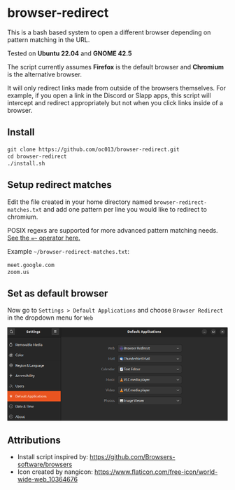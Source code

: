 # browser-redirect

This is a bash based system to open a different browser depending on pattern matching in the URL.

Tested on __Ubuntu 22.04__ and __GNOME 42.5__

The script currently assumes __Firefox__ is the default browser and __Chromium__ is the alternative browser.

It will only redirect links made from outside of the browsers themselves. For example, if you open a link in the Discord or Slapp apps, this script will intercept and redirect appropriately but not when you click links inside of a browser.

## Install

```
git clone https://github.com/oc013/browser-redirect.git
cd browser-redirect
./install.sh
```

## Setup redirect matches
Edit the file created in your home directory named `browser-redirect-matches.txt` and add one pattern per line you would like to redirect to chromium.

POSIX regexs are supported for more advanced pattern matching needs. [See the `=~` operator here.](https://www.gnu.org/software/bash/manual/bash.html#index-_005b_005b)

Example `~/browser-redirect-matches.txt`:
```
meet.google.com
zoom.us
```

## Set as default browser
Now go to `Settings > Default Applications` and choose `Browser Redirect` in the dropdown menu for `Web`

![Gnome settings - Default Applications](./docs/default-applications.png)

## Attributions

* Install script inspired by: https://github.com/Browsers-software/browsers
* Icon created by nangicon: https://www.flaticon.com/free-icon/world-wide-web_10364676
